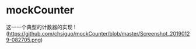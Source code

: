 # mockCounter
这一一个典型的计数器的实现
!(https://github.com/chsiguo/mockCounter/blob/master/Screenshot_20190129-082705.png)
